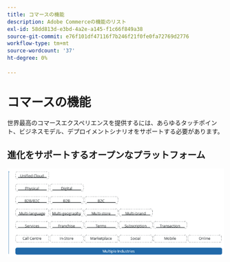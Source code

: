 ```yaml
---
title: コマースの機能
description: Adobe Commerceの機能のリスト
exl-id: 58dd813d-e3bd-4a2e-a145-f1c66f849a38
source-git-commit: e76f101df47116f7b246f21f0fe0fa72769d2776
workflow-type: tm+mt
source-wordcount: '37'
ht-degree: 0%

---
```


# コマースの機能

世界最高のコマースエクスペリエンスを提供するには、あらゆるタッチポイント、ビジネスモデル、デプロイメントシナリオをサポートする必要があります。

## 進化をサポートするオープンなプラットフォーム

![コマース技術の価値](../../assets/playbooks/commerce-features.png)
